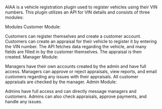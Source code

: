 AIAA is a vehicle registration plugin used to register vehicles using their VIN numbers. This plugin utilizes an API for VIN details and consists of three modules:

Modules
Customer Module:

Customers can register themselves and create a customer account.
Customers can create an appraisal for their vehicle to register it by entering the VIN number.
The API fetches data regarding the vehicle, and many fields are filled in by the customer themselves. The appraisal is then created.
Manager Module:

Managers have their own accounts created by the admin and have full access.
Managers can approve or reject appraisals, view reports, and email customers regarding any issues with their appraisals. All customer appraisals are checked by the manager.
Admin Module:

Admins have full access and can directly message managers and customers.
Admins can also check appraisals, approve payments, and handle any issues.
